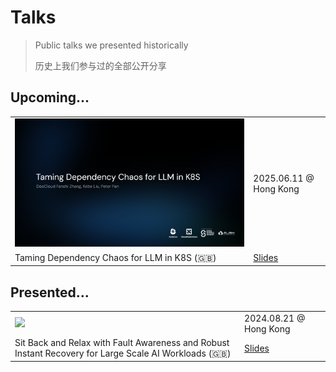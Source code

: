 # Talks

> Public talks we presented historically
>
> 历史上我们参与过的全部公开分享

## Upcoming...

|  |  |
| --- | --- |
| ![](./packages/2025-06-11-kubecon-hk/public/screenshot.png) | 2025.06.11 @ Hong Kong |
| Taming Dependency Chaos for LLM in K8S (🇬🇧) | [Slides](https://baizeai.github.io/talks/2025-06-11-kubecon-hk/) |

## Presented...

|  |  |
| --- | --- |
| ![](https://i.ytimg.com/vi/SlRMvDUY7lI/hq720.jpg) | 2024.08.21 @ Hong Kong |
| Sit Back and Relax with Fault Awareness and Robust Instant Recovery for Large Scale AI Workloads (🇬🇧) | [Slides](https://baizeai.github.io/talks/2024-08-21-kubecon-hk/) |
